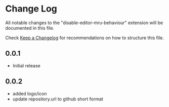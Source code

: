 # Change Log

All notable changes to the "disable-editor-mru-behaviour" extension will be documented in this file.

Check [Keep a Changelog](http://keepachangelog.com/) for recommendations on how to structure this file.

## 0.0.1

- Initial release

## 0.0.2

- added logo/icon
- update repository.url to github short format

